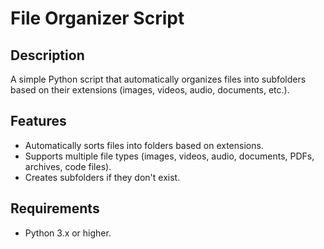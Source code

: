 # File Organizer Script

## Description
A simple Python script that automatically organizes files into subfolders based on their extensions (images, videos, audio, documents, etc.).

## Features
- Automatically sorts files into folders based on extensions.
- Supports multiple file types (images, videos, audio, documents, PDFs, archives, code files).
- Creates subfolders if they don't exist.

## Requirements
- Python 3.x or higher.

